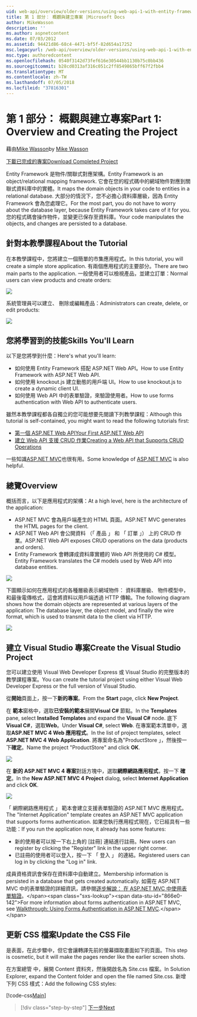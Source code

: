 ```yaml
---
uid: web-api/overview/older-versions/using-web-api-1-with-entity-framework-5/using-web-api-with-entity-framework-part-1
title: 第 1 部分： 概觀與建立專案 |Microsoft Docs
author: MikeWasson
description: ''
ms.author: aspnetcontent
ms.date: 07/03/2012
ms.assetid: 94421d86-68c4-4471-bf5f-82d654a17252
msc.legacyurl: /web-api/overview/older-versions/using-web-api-1-with-entity-framework-5/using-web-api-with-entity-framework-part-1
msc.type: authoredcontent
ms.openlocfilehash: 0540f3142d73fef616e30544bb1130b75c0bb436
ms.sourcegitcommit: b28cd0313af316c051c2ff8549865bff67f2fbb4
ms.translationtype: MT
ms.contentlocale: zh-TW
ms.lasthandoff: 07/05/2018
ms.locfileid: "37816301"
---
```

<a name="part-1-overview-and-creating-the-project"></a><span data-ttu-id="866e0-102">第 1 部分： 概觀與建立專案</span><span class="sxs-lookup"><span data-stu-id="866e0-102">Part 1: Overview and Creating the Project</span></span>
====================
<span data-ttu-id="866e0-103">藉由[Mike Wasson](https://github.com/MikeWasson)</span><span class="sxs-lookup"><span data-stu-id="866e0-103">by [Mike Wasson](https://github.com/MikeWasson)</span></span>

[<span data-ttu-id="866e0-104">下載已完成的專案</span><span class="sxs-lookup"><span data-stu-id="866e0-104">Download Completed Project</span></span>](http://code.msdn.microsoft.com/ASP-NET-Web-API-with-afa30545)

<span data-ttu-id="866e0-105">Entity Framework 是物件/關聯式對應架構。</span><span class="sxs-lookup"><span data-stu-id="866e0-105">Entity Framework is an object/relational mapping framework.</span></span> <span data-ttu-id="866e0-106">它會在您的程式碼中的網域物件對應到關聯式資料庫中的實體。</span><span class="sxs-lookup"><span data-stu-id="866e0-106">It maps the domain objects in your code to entities in a relational database.</span></span> <span data-ttu-id="866e0-107">大部分的情況下，您不必擔心資料庫層級，因為 Entity Framework 會為您處理它。</span><span class="sxs-lookup"><span data-stu-id="866e0-107">For the most part, you do not have to worry about the database layer, because Entity Framework takes care of it for you.</span></span> <span data-ttu-id="866e0-108">您的程式碼會操作物件，並變更已保存至資料庫。</span><span class="sxs-lookup"><span data-stu-id="866e0-108">Your code manipulates the objects, and changes are persisted to a database.</span></span>

## <a name="about-the-tutorial"></a><span data-ttu-id="866e0-109">針對本教學課程</span><span class="sxs-lookup"><span data-stu-id="866e0-109">About the Tutorial</span></span>

<span data-ttu-id="866e0-110">在本教學課程中，您將建立一個簡單的市集應用程式。</span><span class="sxs-lookup"><span data-stu-id="866e0-110">In this tutorial, you will create a simple store application.</span></span> <span data-ttu-id="866e0-111">有兩個應用程式的主要部分。</span><span class="sxs-lookup"><span data-stu-id="866e0-111">There are two main parts to the application.</span></span> <span data-ttu-id="866e0-112">一般使用者可以檢視產品，並建立訂單：</span><span class="sxs-lookup"><span data-stu-id="866e0-112">Normal users can view products and create orders:</span></span>

![](using-web-api-with-entity-framework-part-1/_static/image1.png)

<span data-ttu-id="866e0-113">系統管理員可以建立、 刪除或編輯產品：</span><span class="sxs-lookup"><span data-stu-id="866e0-113">Administrators can create, delete, or edit products:</span></span>

![](using-web-api-with-entity-framework-part-1/_static/image2.png)

## <a name="skills-youll-learn"></a><span data-ttu-id="866e0-114">您將學習到的技能</span><span class="sxs-lookup"><span data-stu-id="866e0-114">Skills You'll Learn</span></span>

<span data-ttu-id="866e0-115">以下是您將學到什麼：</span><span class="sxs-lookup"><span data-stu-id="866e0-115">Here's what you'll learn:</span></span>

- <span data-ttu-id="866e0-116">如何使用 Entity Framework 搭配 ASP.NET Web API。</span><span class="sxs-lookup"><span data-stu-id="866e0-116">How to use Entity Framework with ASP.NET Web API.</span></span>
- <span data-ttu-id="866e0-117">如何使用 knockout.js 建立動態的用戶端 UI。</span><span class="sxs-lookup"><span data-stu-id="866e0-117">How to use knockout.js to create a dynamic client UI.</span></span>
- <span data-ttu-id="866e0-118">如何使用 Web API 中的表單驗證，來驗證使用者。</span><span class="sxs-lookup"><span data-stu-id="866e0-118">How to use forms authentication with Web API to authenticate users.</span></span>

<span data-ttu-id="866e0-119">雖然本教學課程都各自獨立的您可能想要先閱讀下列教學課程：</span><span class="sxs-lookup"><span data-stu-id="866e0-119">Although this tutorial is self-contained, you might want to read the following tutorials first:</span></span>

- [<span data-ttu-id="866e0-120">第一個 ASP.NET Web API</span><span class="sxs-lookup"><span data-stu-id="866e0-120">Your First ASP.NET Web API</span></span>](../../getting-started-with-aspnet-web-api/tutorial-your-first-web-api.md)
- [<span data-ttu-id="866e0-121">建立 Web API 支援 CRUD 作業</span><span class="sxs-lookup"><span data-stu-id="866e0-121">Creating a Web API that Supports CRUD Operations</span></span>](../creating-a-web-api-that-supports-crud-operations.md)

<span data-ttu-id="866e0-122">一些知識[ASP.NET MVC](../../../../mvc/index.md)也很有用。</span><span class="sxs-lookup"><span data-stu-id="866e0-122">Some knowledge of [ASP.NET MVC](../../../../mvc/index.md) is also helpful.</span></span>

## <a name="overview"></a><span data-ttu-id="866e0-123">總覽</span><span class="sxs-lookup"><span data-stu-id="866e0-123">Overview</span></span>

<span data-ttu-id="866e0-124">概括而言，以下是應用程式的架構：</span><span class="sxs-lookup"><span data-stu-id="866e0-124">At a high level, here is the architecture of the application:</span></span>

- <span data-ttu-id="866e0-125">ASP.NET MVC 會為用戶端產生的 HTML 頁面。</span><span class="sxs-lookup"><span data-stu-id="866e0-125">ASP.NET MVC generates the HTML pages for the client.</span></span>
- <span data-ttu-id="866e0-126">ASP.NET Web API 會公開資料 （「 產品 」 和 「 訂單 」） 上的 CRUD 作業。</span><span class="sxs-lookup"><span data-stu-id="866e0-126">ASP.NET Web API exposes CRUD operations on the data (products and orders).</span></span>
- <span data-ttu-id="866e0-127">Entity Framework 會轉譯成資料庫實體的 Web API 所使用的 C# 模型。</span><span class="sxs-lookup"><span data-stu-id="866e0-127">Entity Framework translates the C# models used by Web API into database entities.</span></span>

![](using-web-api-with-entity-framework-part-1/_static/image3.png)

<span data-ttu-id="866e0-128">下圖顯示如何在應用程式的各種層級表示網域物件： 資料庫層級、 物件模型中，和最後電傳格式，這會將資料以用戶端透過 HTTP 傳輸。</span><span class="sxs-lookup"><span data-stu-id="866e0-128">The following diagram shows how the domain objects are represented at various layers of the application: The database layer, the object model, and finally the wire format, which is used to transmit data to the client via HTTP.</span></span>

![](using-web-api-with-entity-framework-part-1/_static/image4.png)

## <a name="create-the-visual-studio-project"></a><span data-ttu-id="866e0-129">建立 Visual Studio 專案</span><span class="sxs-lookup"><span data-stu-id="866e0-129">Create the Visual Studio Project</span></span>

<span data-ttu-id="866e0-130">您可以建立使用 Visual Web Developer Express 或 Visual Studio 的完整版本的教學課程專案。</span><span class="sxs-lookup"><span data-stu-id="866e0-130">You can create the tutorial project using either Visual Web Developer Express or the full version of Visual Studio.</span></span>

<span data-ttu-id="866e0-131">從**開始**頁面上，按一下**新的專案**。</span><span class="sxs-lookup"><span data-stu-id="866e0-131">From the **Start** page, click **New Project**.</span></span>

<span data-ttu-id="866e0-132">在 **範本**窗格中，選取**已安裝的範本**展開**Visual C#** 節點。</span><span class="sxs-lookup"><span data-stu-id="866e0-132">In the **Templates** pane, select **Installed Templates** and expand the **Visual C#** node.</span></span> <span data-ttu-id="866e0-133">底下**Visual C#**，選取**Web**。</span><span class="sxs-lookup"><span data-stu-id="866e0-133">Under **Visual C#**, select **Web**.</span></span> <span data-ttu-id="866e0-134">在專案範本清單中，選取**ASP.NET MVC 4 Web 應用程式**。</span><span class="sxs-lookup"><span data-stu-id="866e0-134">In the list of project templates, select **ASP.NET MVC 4 Web Application**.</span></span> <span data-ttu-id="866e0-135">將專案命名為"ProductStore 」，然後按一下**確定**。</span><span class="sxs-lookup"><span data-stu-id="866e0-135">Name the project "ProductStore" and click **OK**.</span></span>

![](using-web-api-with-entity-framework-part-1/_static/image5.png)

<span data-ttu-id="866e0-136">在 **新的 ASP.NET MVC 4 專案**對話方塊中，選取**網際網路應用程式**，按一下 **確定**。</span><span class="sxs-lookup"><span data-stu-id="866e0-136">In the **New ASP.NET MVC 4 Project** dialog, select **Internet Application** and click **OK**.</span></span>

![](using-web-api-with-entity-framework-part-1/_static/image6.png)

<span data-ttu-id="866e0-137">「 網際網路應用程式 」 範本會建立支援表單驗證的 ASP.NET MVC 應用程式。</span><span class="sxs-lookup"><span data-stu-id="866e0-137">The "Internet Application" template creates an ASP.NET MVC application that supports forms authentication.</span></span> <span data-ttu-id="866e0-138">如果您執行應用程式現在，它已經具有一些功能：</span><span class="sxs-lookup"><span data-stu-id="866e0-138">If you run the application now, it already has some features:</span></span>

- <span data-ttu-id="866e0-139">新的使用者可以按一下右上角的 [註冊] 連結進行註冊。</span><span class="sxs-lookup"><span data-stu-id="866e0-139">New users can register by clicking the "Register" link in the upper right corner.</span></span>
- <span data-ttu-id="866e0-140">已註冊的使用者可以登入，按一下 「 登入 」 的連結。</span><span class="sxs-lookup"><span data-stu-id="866e0-140">Registered users can log in by clicking the "Log in" link.</span></span>

<span data-ttu-id="866e0-141">成員資格資訊會保存在資料庫中自動建立。</span><span class="sxs-lookup"><span data-stu-id="866e0-141">Membership information is persisted in a database that gets created automatically.</span></span> <span data-ttu-id="866e0-142">如需在 ASP.NET MVC 中的表單驗證的詳細資訊，請參閱[逐步解說： 在 ASP.NET MVC 中使用表單驗證](https://msdn.microsoft.com/library/ff398049(VS.98).aspx)。</span><span class="sxs-lookup"><span data-stu-id="866e0-142">For more information about forms authentication in ASP.NET MVC, see [Walkthrough: Using Forms Authentication in ASP.NET MVC](https://msdn.microsoft.com/library/ff398049(VS.98).aspx).</span></span>

## <a name="update-the-css-file"></a><span data-ttu-id="866e0-143">更新 CSS 檔案</span><span class="sxs-lookup"><span data-stu-id="866e0-143">Update the CSS File</span></span>

<span data-ttu-id="866e0-144">是表面，在此步驟中，但它會讓轉譯先前的螢幕擷取畫面如下的頁面。</span><span class="sxs-lookup"><span data-stu-id="866e0-144">This step is cosmetic, but it will make the pages render like the earlier screen shots.</span></span>

<span data-ttu-id="866e0-145">在方案總管 中，展開 Content 資料夾，然後開啟名為 Site.css 檔案。</span><span class="sxs-lookup"><span data-stu-id="866e0-145">In Solution Explorer, expand the Content folder and open the file named Site.css.</span></span> <span data-ttu-id="866e0-146">新增下列 CSS 樣式：</span><span class="sxs-lookup"><span data-stu-id="866e0-146">Add the following CSS styles:</span></span>

[!code-css[Main](using-web-api-with-entity-framework-part-1/samples/sample1.css)]

> [!div class="step-by-step"]
> [<span data-ttu-id="866e0-147">下一步</span><span class="sxs-lookup"><span data-stu-id="866e0-147">Next</span></span>](using-web-api-with-entity-framework-part-2.md)
